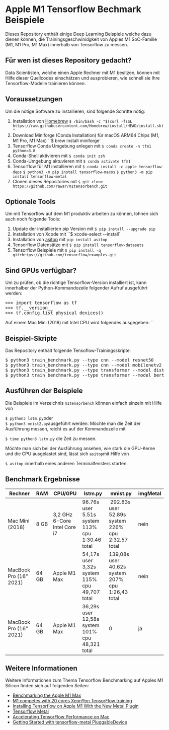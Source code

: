 # Apple M1 Tensorflow Bechmark Beispiele

Dieses Repository enthält einige Deep Learning Beispiele welche dazu dienen können, die Trainingsgeschwinidgkeit von Apples M1 SoC-Familie (M1, M1 Pro, M1 Max) innerhalb von Tensorflow zu messen. 

## Für wen ist dieses Repository gedacht?

Data Scientisten, welche einen Apple Rechner mit M1 besitzen, können mit Hilfe dieser Quellcodes einschätzen und ausprobieren, wie schnell sie Ihre Tensorflow-Modelle trainieren können. 

## Voraussetzungen

Um die nötige Software zu installieren, sind folgende Schritte nötig:

1. Installation von [Homebrew](https://brew.sh) ``$ /bin/bash -c "$(curl -fsSL https://raw.githubusercontent.com/Homebrew/install/HEAD/install.sh)"`` 
1. Download Miniforge (Conda Installation) für macOS ARM64 Chips (M1, M1 Pro, M1 Max) ``$ brew install miniforge`
1. Tensorflow Conda Umgebung anlegen mit ``$ conda create -n tfm1 python=3.8``
1. Conda-Shell aktivieren mit ``$ conda init zsh`` 
1. Conda-Umgebung aktuvieren mit ``$ conda activate tfm1``
1. Tensorflow für M1 installieren mit ``$ conda install -c apple tensorflow-deps`` ``$ python3 -m pip install tensorflow-macos`` ``$ python3 -m pip install tensorflow-metal``
1. Clonen dieses Repositories mit ``$ git clone https://github.com/rawar/m1tensorbench.git``

## Optionale Tools

Um mit Tensorflow auf dem M1 produktiv arbeiten zu können, lohnen sich auch noch folgende Tools:

1. Update der installierten pip Version mit ``$ pip install --upgrade pip``
1. Installation von Xcode mit ``$ xcode-select --install`
1. Installation von [asitop](https://github.com/tlkh/asitop) mit ``pip install asitop``
1. Tensorflow Datensätze mit ``$ pip install tensorflow-datasets``
1. Tensorflow Beispiele mit ``$ pip install -q git+https://github.com/tensorflow/examples.git``

## Sind GPUs verfügbar?

Um zu prüfen, ob die richtige Tensorflow-Version installiert ist, kann innerhalber der Python-Kommandozeile folgender Aufruf ausgeführt werden:

<pre>
>>> import tensorflow as tf
>>> tf.__version__
>>> tf.config.list_physical_devices()
</pre>

Auf einem Mac Mini (2018) mit Intel CPU wird folgendes ausgegeben:
``

## Beispiel-Skripte

Das Repository enthält folgende Tensoflow-Trainingsskripte:

<pre>
$ python3 train_benchmark.py --type cnn --model resnet50
$ python3 train_benchmark.py --type cnn --model mobilenetv2
$ python3 train_benchmark.py --type transformer --model distilbert-base-uncased
$ python3 train_benchmark.py --type transformer --model bert-large-uncased --bs 16
</pre>


## Ausführen der Beispiele

Die Beispiele im Verzeichnis ``m1tensorbench`` können einfach einzeln mit Hilfe von

``$ python3 lstm.py``oder  
``$ python3 mnist2.py``ausgeführt werden. Möchte man die Zeit der Ausführung messen, reicht es auf der Kommandozeile mit 

``$ time python3 lstm.py`` die Zeit zu messen. 

Möchte man sich bei der Ausführung ansehen, wie stark die GPU-Kerne und die CPU ausgelastet sind, lässt sich ``asitop``mit Hilfe von

``$ asitop`` innerhalb eines anderen Terminalfensters starten.

## Benchmark Ergebnisse

| Rechner |	RAM	| CPU/GPU | lstm.py | mnist.py | imgMetal |
| --------| ---------| ---|------|-------| -------| 
| Mac Mini (2018) | 8 GB | 3,2 GHz 6-Core Intel Core i7 |  96.76s user 5.51s system 113% cpu 1:30.46 total | 292.83s user 52.89s system 226% cpu 2:32.57 total | nein |   
| MacBook Pro (16" 2021) | 64 GB | Apple M1 Max | 54,17s user 3,32s system 115% cpu 49,707 total | 139,08s user 40,62s system 207% cpu 1:26,43 total | nein |
| MacBook Pro (16" 2021) | 64 GB | Apple M1 Max | 36,29s user 12,58s system 101% cpu 48,321 total | 0 | ja |

## Weitere Informationen
Weitere Informationen zum Thema Tensorflow Benchmarking auf Apples M1 Silicon finden sich auf folgenden Seiten:

* [Benchmarking the Apple M1 Max](https://tlkh.dev/benchmarking-the-apple-m1-max)
* [M1 competes with 20 cores Xeon®on TensorFlow training](https://towardsdatascience.com/benchmark-m1-part-2-vs-20-cores-xeon-vs-amd-epyc-16-and-32-cores-8e394d56003d)
* [Installing Tensorflow on Apple M1 With the New Metal Plugin](
https://betterprogramming.pub/installing-tensorflow-on-apple-m1-with-new-metal-plugin-6d3cb9cb00ca)
* [Tensorflow Metal](https://developer.apple.com/metal/tensorflow-plugin/)
* [Accelerating TensorFlow Performance on Mac](https://blog.tensorflow.org/2020/11/accelerating-tensorflow-performance-on-mac.html)
* [Getting Started with tensorflow-metal PluggableDevice](https://developer.apple.com/metal/tensorflow-plugin/)






